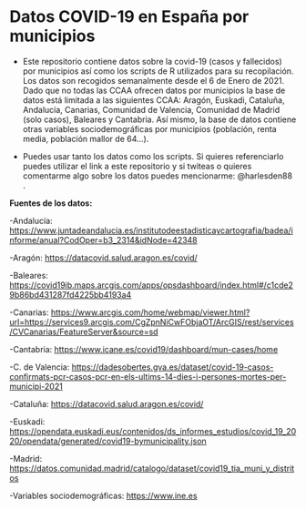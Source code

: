Datos COVID-19 en España por municipios
=====================================

- Este repositorio contiene datos sobre la covid-19 (casos y fallecidos) por municipios así como los scripts de R utilizados para su recopilación. Los datos son recogidos semanalmente desde el 6 de Enero de 2021. Dado que no todas las CCAA ofrecen datos por municipios la base de datos está limitada a las siguientes CCAA: Aragón, Euskadi, Cataluña, Andalucía, Canarias, Comunidad de Valencia, Comunidad de Madrid (solo casos), Baleares y Cantabria. Así mismo, la base de datos contiene otras variables sociodemográficas por municipios (población, renta media, población mallor de 64...).

- Puedes usar tanto los datos como los scripts. Si quieres referenciarlo puedes utilizar el link a este repositorio y si twiteas o quieres comentarme algo sobre los datos puedes mencionarme: @harlesden88 . 

**Fuentes de los datos:**

-Andalucía: https://www.juntadeandalucia.es/institutodeestadisticaycartografia/badea/informe/anual?CodOper=b3_2314&idNode=42348

-Aragón: https://datacovid.salud.aragon.es/covid/

-Baleares: https://covid19ib.maps.arcgis.com/apps/opsdashboard/index.html#/c1cde29b86bd431287fd4225bb4193a4

-Canarias: https://www.arcgis.com/home/webmap/viewer.html?url=https://services9.arcgis.com/CgZpnNiCwFObjaOT/ArcGIS/rest/services/CVCanarias/FeatureServer&source=sd

-Cantabria: https://www.icane.es/covid19/dashboard/mun-cases/home

-C. de Valencia: https://dadesobertes.gva.es/dataset/covid-19-casos-confirmats-pcr-casos-pcr-en-els-ultims-14-dies-i-persones-mortes-per-municipi-2021

-Cataluña: https://datacovid.salud.aragon.es/covid/

-Euskadi: https://opendata.euskadi.eus/contenidos/ds_informes_estudios/covid_19_2020/opendata/generated/covid19-bymunicipality.json

-Madrid: https://datos.comunidad.madrid/catalogo/dataset/covid19_tia_muni_y_distritos

-Variables sociodemográficas: https://www.ine.es

